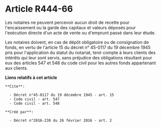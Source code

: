 # Article R444-66

Les notaires ne peuvent percevoir aucun droit de recette pour l'encaissement ou la garde des capitaux et valeurs déposés pour
l'exécution directe d'un acte de vente ou d'emprunt passé dans leur étude. 

Les notaires doivent, en cas de dépôt obligatoire ou de consignation de fonds, en vertu de l'article 15 du décret n° 45-0117
du 19 décembre 1945 pris pour l'application du statut du notariat, tenir compte à leurs clients des intérêts qui leur sont
servis, sans préjudice des obligations résultant pour eux des articles 547 et 548 du code civil pour les autres fonds
appartenant aux clients.

**Liens relatifs à cet article**

	**Cite**:

	  - Décret n°45-0117 du 19 décembre 1945 - art. 15
	  - Code civil - art. 547
	  - Code civil - art. 548

	**Créé par**:

	  - Décret n°2016-230 du 26 février 2016 - art. 2

